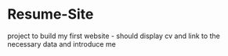# Resume-Site
project to build my first website - should display cv and link to the necessary data and introduce me
